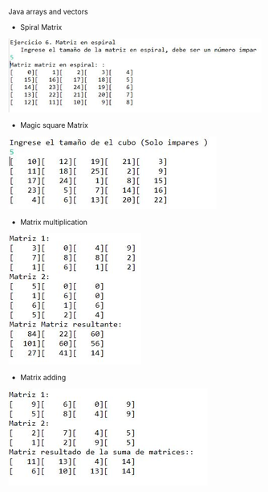 Java arrays and vectors
- Spiral Matrix


![Spiral](./images/SpiralMatrix.JPG)
- Magic square Matrix


![Magic Square](./images/MagicSquare.JPG)
- Matrix multiplication


![MatrixMultiplication](./images/MatrixMultiplication.JPG)

- Matrix adding


![MatrixAdding](./images/MatrixAdding.JPG)
